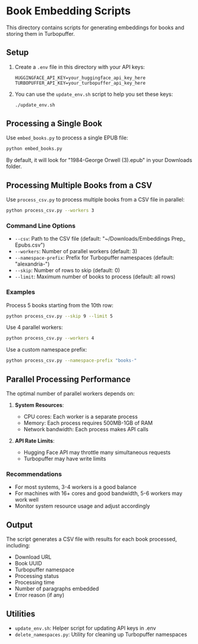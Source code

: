 # Book Embedding Scripts

This directory contains scripts for generating embeddings for books and storing them in Turbopuffer.

## Setup

1. Create a `.env` file in this directory with your API keys:
   ```
   HUGGINGFACE_API_KEY=your_huggingface_api_key_here
   TURBOPUFFER_API_KEY=your_turbopuffer_api_key_here
   ```

2. You can use the `update_env.sh` script to help you set these keys:
   ```bash
   ./update_env.sh
   ```

## Processing a Single Book

Use `embed_books.py` to process a single EPUB file:

```bash
python embed_books.py
```

By default, it will look for "1984-George Orwell (3).epub" in your Downloads folder.

## Processing Multiple Books from a CSV

Use `process_csv.py` to process multiple books from a CSV file in parallel:

```bash
python process_csv.py --workers 3
```

### Command Line Options

- `--csv`: Path to the CSV file (default: "~/Downloads/Embeddings Prep_ Epubs.csv")
- `--workers`: Number of parallel workers (default: 3)
- `--namespace-prefix`: Prefix for Turbopuffer namespaces (default: "alexandria-")
- `--skip`: Number of rows to skip (default: 0)
- `--limit`: Maximum number of books to process (default: all rows)

### Examples

Process 5 books starting from the 10th row:
```bash
python process_csv.py --skip 9 --limit 5
```

Use 4 parallel workers:
```bash
python process_csv.py --workers 4
```

Use a custom namespace prefix:
```bash
python process_csv.py --namespace-prefix "books-"
```

## Parallel Processing Performance

The optimal number of parallel workers depends on:

1. **System Resources**:
   - CPU cores: Each worker is a separate process
   - Memory: Each process requires 500MB-1GB of RAM
   - Network bandwidth: Each process makes API calls

2. **API Rate Limits**:
   - Hugging Face API may throttle many simultaneous requests
   - Turbopuffer may have write limits

### Recommendations

- For most systems, 3-4 workers is a good balance
- For machines with 16+ cores and good bandwidth, 5-6 workers may work well
- Monitor system resource usage and adjust accordingly

## Output

The script generates a CSV file with results for each book processed, including:
- Download URL
- Book UUID
- Turbopuffer namespace
- Processing status
- Processing time
- Number of paragraphs embedded
- Error reason (if any)

## Utilities

- `update_env.sh`: Helper script for updating API keys in .env
- `delete_namespaces.py`: Utility for cleaning up Turbopuffer namespaces 